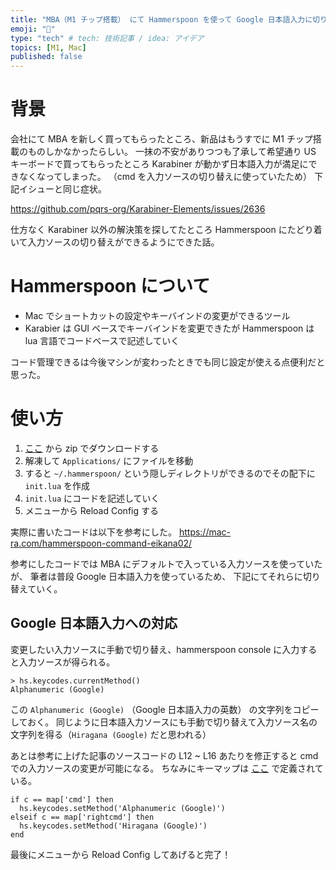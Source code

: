 ```yaml
---
title: "MBA（M1 チップ搭載） にて Hammerspoon を使って Google 日本語入力に切り替える"
emoji: "🐶"
type: "tech" # tech: 技術記事 / idea: アイデア
topics: [M1, Mac]
published: false
---
```


# 背景
会社にて MBA を新しく買ってもらったところ、新品はもうすでに M1 チップ搭載のものしかなかったらしい。
一抹の不安がありつつも了承して希望通り US キーボードで買ってもらったところ Karabiner が動かず日本語入力が満足にできなくなってしまった。
（cmd を入力ソースの切り替えに使っていたため）
下記イシューと同じ症状。

https://github.com/pqrs-org/Karabiner-Elements/issues/2636

仕方なく Karabiner 以外の解決策を探してたところ Hammerspoon にたどり着いて入力ソースの切り替えができるようにできた話。

# Hammerspoon について
- Mac でショートカットの設定やキーバインドの変更ができるツール
- Karabier は GUI ベースでキーバインドを変更できたが Hammerspoon は lua 言語でコードベースで記述していく

コード管理できるは今後マシンが変わったときでも同じ設定が使える点便利だと思った。

# 使い方
1. [ここ](https://github.com/Hammerspoon/hammerspoon/releases/tag/0.9.90) から zip でダウンロードする
2. 解凍して `Applications/` にファイルを移動
2. すると `~/.hammerspoon/` という隠しディレクトリができるのでその配下に `init.lua` を作成
2. `init.lua` にコードを記述していく
2. メニューから Reload Config する

実際に書いたコードは以下を参考にした。
https://mac-ra.com/hammerspoon-command-eikana02/

参考にしたコードでは MBA にデフォルトで入っている入力ソースを使っていたが、
筆者は普段 Google 日本語入力を使っているため、 下記にてそれらに切り替えていく。

## Google 日本語入力への対応

変更したい入力ソースに手動で切り替え、hammerspoon console に入力すると入力ソースが得られる。

```
> hs.keycodes.currentMethod()
Alphanumeric (Google)
```
この `Alphanumeric (Google)` （Google 日本語入力の英数） の文字列をコピーしておく。
同じように日本語入力ソースにも手動で切り替えて入力ソース名の文字列を得る（`Hiragana (Google)` だと思われる）

あとは参考に上げた記事のソースコードの L12 ~ L16 あたりを修正すると cmd での入力ソースの変更が可能になる。
ちなみにキーマップは [ここ](https://www.hammerspoon.org/docs/hs.keycodes.html#map) で定義されている。

```
if c == map['cmd'] then
  hs.keycodes.setMethod('Alphanumeric (Google)')
elseif c == map['rightcmd'] then
  hs.keycodes.setMethod('Hiragana (Google)')
end
```

最後にメニューから Reload Config してあげると完了！
